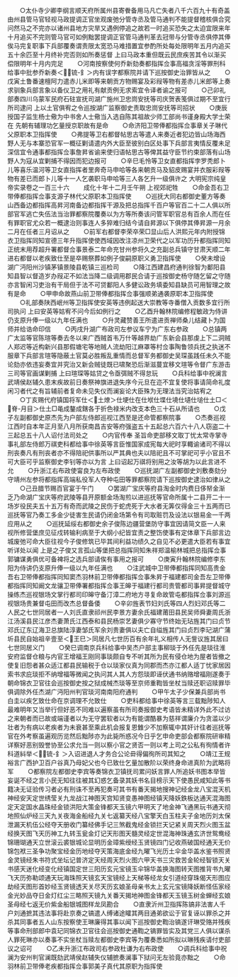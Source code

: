<!-- { "loadSidebar": true } -->
　　○太仆寺少卿李纲言顺天府所属州县寄餋备用马凡亡失者八千六百九十有奇盖由州县管马官轻视马政提调正官坐观废弛分管寺丞及管马通判不能提督稽核俱合究问然马之不完亦以诸州县地方灾旱又遇例停追之故若一时追买恐失之太迫宜限来年十月追买不完则管马官可如例黜罢提调正官管马通判革去冠带与分管寺丞俱停其俸俟马完复职事下兵部覆奏谓责限太宽恐马难措置宜参酌所处每处限明年五月内追买五十余匹至十月终补完否则如所奏惩督  上曰马政本重但既云民庶疾苦其令以渐买偿限明年十月内完足
　　○河南按察使何乔新劾奏都指挥佥事高福贪淫等罪刑科给事中批参乔新奏＜锍-釒＞内有误字都察院并请下巡按御史治罪皆从之
　　○戊寅土鲁番速檀阿力遣赤儿米即等来朝贡方物赐宴及彩叚等物有差赤儿米郎等上奏求驯象兵部言象以备仪卫之用礼有献贡例无求索宜令译者谕之报可
　　○己卯礼部奏四川乌蒙军民府石砫宣抚司湖广施州卫忠峝安抚等司庆贺表笺俱过期不至宜行所司逮问  上以土官俱宥之令巡按湖广监察御史责取忠峝安抚等司招状
　　○庚辰授国子监生杨士儆为中书舍人士儆当入选自陈其祖故少师工部尚书谨身殿大学士荣在  先朝有辅理功乞量授京职故有是命
　　○命济阳卫带俸都指挥佥事章关子琳代父原职本卫指挥使
　　○弗提等卫右都督帖思古等遣人来奏近者犯边皆山场海西野人无与本寨恐官军一概征剿请遣内外大臣至彼别白区处事下兵部言夷情反覆未足深信宜令通事都指挥佥事詹昇省谕来使归语帖思古等俾其益守臣节约束部落有山场野人为寇从宜剿捕不得因而犯边报可
　　○辛巳毛怜等卫女直都指挥孛罗秃郎卜儿等喜乐温河等卫女直指挥者里奔奇马申哈等各来朝贡马及貂皮赐宴并衣服彩叚等物有差已而郎卜儿等十一人乞袭职马申哈等三人各乞升一级俱许之
大明宪宗纯皇帝实录卷之一百三十六
　　成化十年十二月壬午朔  上视郊祀牲
　　○命金吾右卫带俸都指挥佥事支源子林代父原职本卫指挥使
　　○巡抚大同右都御史董方等奏山西备边都指挥高昇河南备边都指挥干源及把总指挥千百户等官百二十二人俱以所部官军逃亡失伍法当治罪都察院覆奏以为方等所奏该问管军职官总有百余人而在任有罪职官尤众若一概逮治则事连人多猝难归结今请自昇源以下俱停其俸昇源一月余二月在任者三月诏从之
　　○前军右都督李荣卒荣□显山后人洪熙元年内附授锦衣卫指挥同知宣德三年升指挥使使西域因改注凉州卫荣代之以军功历升都指挥同知正统末用荐超升署都督佥事景泰二年命充甘州参将久之充副总兵镇守甘肃天顺二年进右都督以老疾致仕至是卒赐祭葬如例子俊嗣原职义勇卫指挥使
　　○癸未增设湖广沔阳州沙镇茅镇景陵县乾镇三巡检司
　　○降江西建昌府通判徐智为鄱阳县知县智以督造岁办叚疋不如法当降二级调用郡民合请于巡按御史杨守随乞留之守随亦言智闲习吏治有干局但于法不可贷鄱阳人多健讼政务填委知县缺员可用智理之故有是命
　　○甲申命故燕山前卫带俸都指挥佥事强顺弟通袭原职本卫指挥使
　　○礼部奏陕西岷州等卫指挥使安英等违例起送大崇教等寺番僧入贡数多宜行所司执问  上曰安英等姑宥不问今后如例行之
　　○乙酉升翰林院编修程敏政为侍讲仍支原升俸一级以九年任满也
　　○升灵藏赞善王所遣进贡禅师桑儿结藏卜为国师并给诰命印信
　　○丙戌升湖广布政司左参议车宁为广东右参政
　　○总镇两广太监等官陈瑄等奏去冬以来广西贼首韦万什等越界劫广东新会县那虔上下二洞贼人郑迟等近构新兴县那假塘宅等地贼人流劫阳江麻罩等村佥事陶鲁领兵抚之执迷不服章下兵部言瑄等隐蔽土官莫必胜叛乱重情而总督军务都御史吴琛虽践任未久不能论劾亦依违妄奏宜并究治又新会贼徒既已啸聚恐后渐滋蔓宜移文瑄等令督广东游击三司等官画谋剿捕  上曰瑄琛等姑贷之令亟弭贼不得怠玩
　　○兵科给事中祝澜言武靖侯赵辅久患末疾故前日奏祭神旗进退失序今元旦在迩不宜复使将事请简命礼度闲习者代之有旨辅前者复命未见失仪而澜妄论大臣殊为无理法当究治姑宥之
　　○丁亥赐代府镇国将军仕＜土燎＞仕埂仕在仕垘仕堞仕墝仕壝仕塠仕土□＜脊-月目＞仕土□黾成鏊成鎋各于折色禄米内改支本色三十石从所请也
　　○戊子左副都御史原杰先为户部左侍郎巡视江西至是还命管都察院事
　　○杰奏巡视江西时自本年正月至八月所获南昌吉安等府强盗五十五起总六百六十八人窃盗二十三起总五十八人诏付法司处之
　　○内官传奉  圣旨命吏部移文取丁忧太常寺掌寺事礼部左侍郎万祺吏科都给事中徐英等言臣惟国家成宪每大祀时享輙谕诸司不得以刑丧奏凡有刑丧者亦不得陪祀供事所以严其典也夫以陪祀且不可掌祀可乎小官且不可大臣可乎监察御史李钊等亦以为言  上曰诏起万祺将别用之汝等胡为以此言进不允
　　○升浙江右布政使甯良为左布政使
　　○巡抚湖广左副都御史刘敷奏劾分守靖州左参将都指挥高端私役军人夺种屯田等罪都察院请下巡按御史逮治如律从之
　　○己丑腊节赐百官宴于午门
　　○罢湖广宝庆等府县淘金时内费日侈帑金渐乏乃命湖广宝庆等府武陵等县开原额金场淘煎以进巡抚等官命所属十二县开二十一场岁役民夫五十五万有奇而武陵之民伤于蛇虎死于大水者无筭仅得金三十五两而已巡抚等官乃奏工多金少徒害生民请仍闭金场第令有司取赃罚及设法以银易金一千两应用从之
　　○巡抚延绥右都御史余子俊陈边疆营堡防守事宜因请简文臣一人来视所修营堡庶见征戍转输利病至于大纲小纪皆宜责之整饬使事有定体章下兵部言边城废弛可命大臣往视今子俊修筑已毕其间利益功绩久之自见不必更遣大臣若有事宜听详处以闻  上是之子俊又言孤山等堡把总指挥同知朱祥郑温榆林城把总指挥佥事郭镛谋勇俱优可备裨将之选兵部请俟有事用之报可
　　○庚寅升翰林院编修李东阳为侍讲仍支原升俸一级以九年任满也
　　○注武城中卫带俸都指挥同知高贵金吾右卫带俸都指挥同知窦杰羽林前卫带俸都指挥佥事朱昇于福建都司金吾左卫带俸都指挥同知阚文龙骧卫带俸署都指挥佥事王皞于福建行都司贵管都司事昇提督城守操练杰巡视银场文掌行都司印皞守备汀漳二府地方寻复命故管屯都指挥佥事刘源巡视银场贵兼督屯田而改杰总督备倭
　　○辛卯旌表节妇刘氏等四人烈妇邓氏等二人民之七世同居者一人刘氏直隶祁州民李景方妻余氏福建莆田县民吴师舜妻周氏浙江汤溪县民江彦杰妻萧氏江西泰和县民杨崇艺妻俱少寡守节终始无玷旌其门曰贞节邓氏辽东辽海卫总旗陆淳妻邹氏军余刘贵妻俱以夫亡自缢旌其门曰贞烈李玘湖广蒲圻县民自始祖辛壹至＜王巳＞同居凡七世历百有余年礼义相传人无訾议旌其居曰七世同居义门
　　○癸巳调南京兵科给事中吴杰户部主事柳琰于外任先是琰往淮安府监督仓粮与内官王增福王刚同事琰颇自专不听其所为民有侵仓地为屋者皆撤之使复旧怨者甚众适江都县民输税于仓以琰家仪真为同郡而杰亦江都人适丁忧家居因索书求庇琰拒不纳增福等微闻之执问其人其人方怨琰即诬伏通书纳赂增福刚遂奏于朝命锦衣卫官往会巡按御史按之狱成械杰琰等至京师重鞫皆坐杖当赎还职诏赎罪毕俱调除外任杰湖广沔阳州判官琰河南南阳府通判
　　○甲午太子少保兼兵部尚书白圭以疾乞致仕命在京调理不允致仕
　　○吏科都给事中徐英等言三载黜陟知人最难明年又当举行但好恶不同难以遍察虽有所司奏报御史考语皆未精详外此不过访之来朝者而已故或端谨者以为无守罢软者以为有能谓酷暴为慈祥谓廉介为贪滥以少壮者为有病以老疾者为未衰甚至乘此机会报复恩雔少不加察辄中其奸计往者巡抚等官在外考察虽遍观历览然后黜陟亦为此毙所惑况今日乎乞申命吏部会都察院研审精详察好恶别毁誉协至公求允当一则以察小官之贤否一则以考上司之公私有徇情者许科道紏举＜锍-釒＞入诏进退人才务合公论毌得偏徇所司其知之
　　○靖江王规裕言广西护卫百户谷真乃母妃父也今已致仕乞量加散阶以荣终身命进真阶为武略将军
　　○都察院左都御史李宾等奏锦衣卫镇抚司累问妖言罪人所追妖书图本举皆妄诞不经之言小民无知往往被其幻惑乞备录其妖书名目榜示天下使愚民咸知此等书籍决无证验传习者必有刑诛不至再犯奏可其书有番天揭地搜神记经金龙八宝混天机神经安天定世绣莹关九龙战江神图天宫知贤变愚神图经镇天降妖鉄板达通天混海图定天定国水晶珠经金锁洪阳大策金锋都天玉镜六甲明天了地金神飞通黑玩书通天彻地照仙炉经三天九关夜海金船经九关七返纂天经八宝擎天白玉柱夫子金地历刘太保泄漏天机伍公经夺天册收门纂经佛手记三煞截鬼经金锁拦天记紧关周天烈火图玉盆经换天图飞天历神工九转玉瓮金灯记天形图天髓灵经定世混海神珠通玄济世鸳鸯经锦珊瑚通天立世滚云裘银城论显明历金璋紫绶经玉贤镜四门记收燕破国经通天无价锦包袱三圣争功聚宝经金历地经夺天策海底金经九曜飞光历土伞金华盖水鉴书照贤金灵镜经朱书符式坐坛记普济定天经周天烈火图六甲天书三灾救苦金轮经智锁天关书感天迷化经变化经镇国定世三阳历玄元宝镜玉伞锦华盖换海图转天图推背书九曜飞天历弥勒颂通天玩海珠照天镜玄天宝镜经上天梯等经龙女引道经穿珠偈天形图应劫经天图形首妙经玉贤镜透天关尽天历玄娘圣母亲书太上玄元宝镜降妖断怪伍家经金光妙品夺日金灯红尘三略照天镜九关番天揭地神图金锋都天玉镜玉树金蝉经玄娘圣母经七返无价紫金船银城图样龙凤勘合
　　○直隶沂州卫指挥陈镐非法害人千户刘通摭其违法事将赴京奏之镐遣人缚诸途矐其两目通弟欲讼于官复诬以罪杀之并杀其同事者五人山东按察使王琳廉得其事以闻下巡按御史鞫治镐遂讦琳受赂并残疾等事命刑部郎中袁玘同锦衣卫官往会巡按御史通鞫之镐罪皆实及其党三人俱以谋杀人罪死琳亦以奏事不实坐杖当赎左都御史李宾等为覆奏悉如所拟以琳残疾请付吏部议之诏可
　　○乙未升浙江布政司右参政杜谦为右布政使
　　○调兵科给事中祝澜为安州判官澜既劾武靖侯赵辅失仪辅摭奏澜事下狱问无左验竟亦黜之
　　○命羽林前卫带俸老疾都指挥佥事郭美子真代其原职为指挥使
